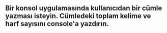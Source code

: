 <h2>Bir konsol uygulamasında kullanıcıdan bir cümle yazması isteyin. Cümledeki toplam kelime ve harf sayısını console'a yazdırın.<h2>